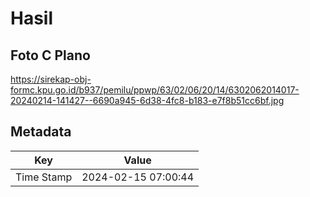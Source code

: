 # Hasil

## Foto C Plano

https://sirekap-obj-formc.kpu.go.id/b937/pemilu/ppwp/63/02/06/20/14/6302062014017-20240214-141427--6690a945-6d38-4fc8-b183-e7f8b51cc6bf.jpg


## Metadata

| Key        | Value               |
| ---------- | ------------------- |
| Time Stamp | 2024-02-15 07:00:44 |



